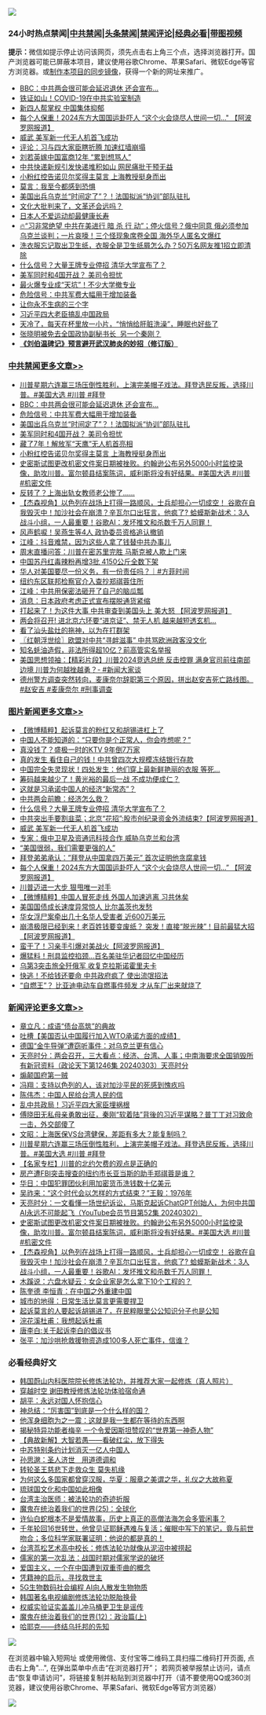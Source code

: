 ![](https://raw.githubusercontent.com/jsvpn/jsproxy/dev/64photo/fqnews-qr.jpg)

<div id="tt">
<h3>24小时热点禁闻|<a href="#%E4%B8%AD%E5%85%B1%E7%A6%81%E9%97%BB%E6%9B%B4%E5%A4%9A%E6%96%87%E7%AB%A0">中共禁闻</a>|<a href="#%E5%9B%BE%E7%89%87%E6%96%B0%E9%97%BB%E6%9B%B4%E5%A4%9A%E6%96%87%E7%AB%A0">头条禁闻</a>|<a href="#%E6%96%B0%E9%97%BB%E8%AF%84%E8%AE%BA%E6%9B%B4%E5%A4%9A%E6%96%87%E7%AB%A0">禁闻评论|<a href="#%E5%BF%85%E7%9C%8B%E7%BB%8F%E5%85%B8%E5%A5%BD%E6%96%87">经典必看</a>|<a href="https://fanb1.xyz/3" target="_blank">带图视频</a></h3>
<div><b>提示：</b>微信如提示停止访问该网页，须先点击右上角三个点，选择浏览器打开。国产浏览器可能已屏蔽本项目，建议使用谷歌Chrome、苹果Safari、微软Edge等官方浏览器。或<a href="%E5%88%B6%E4%BD%9Cgit%E7%A6%81%E9%97%BB%E9%95%9C%E5%83%8F.md">制作本项目的同步镜像</a>，获得一个新的网址来推广。</div>
<ul>

<li><a href="/cbnews/20240303/2008429.md">BBC：中共两会很可能会延迟退休 还会宣布…</a></li>
<li><a href="/cnnews/20240303/2008393.md">铁证如山！COVID-19在中共实验室制造</a></li>
<li><a href="/ccpdope/20240303/2008395.md">新四人帮掌权 中国集体抑郁</a></li>
<li><a href="/topimagenews/20240303/2008353.md">每个人保重！2024东方大国国运卦吓人 “这个火会烧尽人世间一切…" 【阿波罗网报道】</a></li>
<li><a href="/topimagenews/20240303/2008433.md">威武 美军新一代无人机首飞成功</a></li>
<li><a href="/baitai/20240304/2008495.md">评论：习与四大家臣瞎折腾 加速红墙崩塌</a></li>
<li><a href="/yule/20240303/2008427.md">刘若英嫁中国富商12年 “累到想骂人”</a></li>
<li><a href="/baitai/20240303/2008371.md">中共快递新规引发快递堆积如山 网民痛批干预无益</a></li>
<li><a href="/cbnews/20240303/2008329.md">小粉红控告诺贝尔奖得主莫言 上海教授挺身而出</a></li>
<li><a href="/baitai/20240304/2008497.md">莫言：我至今都感到恐惧</a></li>
<li><a href="/cbnews/20240303/2008400.md">美国出兵乌克兰“时间定了”？！法国拟派“协训”部队驻扎</a></li>
<li><a href="/ssgc/20240304/2008483.md">文化大批判来了，文革还会远吗？</a></li>
<li><a href="/baitai/20240303/2008437.md">日本人不爱运动却最健康长寿</a></li>
<li><a href="/sohnews/20240303/2008460.md">🔥“习非常绝望 中共在美进行 暗 杀 行 动”；停火信号？俄中同意 俄必须参加乌克兰谈判；一片哀嚎！三个怪现象席卷全国 海外华人匿名文爆红</a></li>
<li><a href="/lifebaike/20240303/2008342.md">洗衣服忘记取出卫生纸，衣服全是卫生纸屑怎么办？50万名网友推1招立即清除</a></li>
<li><a href="/topimagenews/20240304/2008521.md">什么信号？大量王牌专业停招 清华大学宣布了？</a></li>
<li><a href="/cbnews/20240303/2008346.md">美军同时和4国开战？ 美司令担忧</a></li>
<li><a href="/cnnews/20240303/2008383.md">最火爆专业成“天坑”！不少大学撤专业</a></li>
<li><a href="/cbnews/20240303/2008428.md">危险信号：中共军费大幅用于增加装备</a></li>
<li><a href="/lifebaike/20240303/2008403.md">让你永不生病的三个字</a></li>
<li><a href="/ccpdope/20240304/2008513.md">习近平四大老臣搞乱中国政局</a></li>
<li><a href="/health/20240303/2008363.md">天冷了，每天在杯里放一小片，“悄悄给肝脏洗澡”，睡眠也好些了</a></li>
<li><a href="/ssgc/20240304/2008506.md">张晓明被免去全国政协副秘书长  另一个秦刚？</a></li>
<li><b><a href="/comments/20200207/1272816.md" target="_blank">《刘伯温碑记》预言避开武汉肺炎的妙招（修订版）</a></b></li>
</ul>
</div>

<div class="catlist">
<h3><a href="/cbnews/" target="_blank">中共禁闻</a><span><a href="/cbnews/" target="_blank" rel="nofollow">更多文章>></a></span></h3>
<ul>
<li><a href="/comments/20240304/2008540.md" target="_blank">川普星期六连赢三场压倒性胜利，上演完美帽子戏法。拜登选民反叛，选择川普。#美国大选 #川普 #拜登</a></li>
<li><a href="/cbnews/20240303/2008429.md" target="_blank">BBC：中共两会很可能会延迟退休 还会宣布…</a></li>
<li><a href="/cbnews/20240303/2008428.md" target="_blank">危险信号：中共军费大幅用于增加装备</a></li>
<li><a href="/cbnews/20240303/2008400.md" target="_blank">美国出兵乌克兰“时间定了”？！法国拟派“协训”部队驻扎</a></li>
<li><a href="/cbnews/20240303/2008346.md" target="_blank">美军同时和4国开战？ 美司令担忧</a></li>
<li><a href="/cbnews/20240303/2008330.md" target="_blank">藏了7年！解放军“天鹰”无人机首亮相</a></li>
<li><a href="/cbnews/20240303/2008329.md" target="_blank">小粉红控告诺贝尔奖得主莫言 上海教授挺身而出</a></li>
<li><a href="/comments/20240303/2008325.md" target="_blank">史密斯试图更改机密文件案日期被挫败。约翰逊公布另外5000小时监控录像，助攻川普。富尔顿县结案陈词，威利斯将没有好结果。#美国大选 #川普 #机密文件</a></li>
<li><a href="/cbnews/20240303/2008320.md" target="_blank">反转了？上海出轨女教师老公惨了……</a></li>
<li><a href="/comments/20240303/2008317.md" target="_blank">【杰森视角】以色列在战场上打得一路顺风，士兵却担心一切成空！ 谷歌在自我毁灭中！加沙社会在崩溃？辛瓦尔口出狂言，他疯了? 蛤蟆斯新战术：3人战斗小组，一人最重要！谷歌AI：发坏推文和杀数千万人同罪！</a></li>
<li><a href="/cbnews/20240303/2008296.md" target="_blank">风声鹤唳！吴燕生等4人 政协委员资格追认撤销</a></li>
<li><a href="/cbnews/20240303/2008275.md" target="_blank">江峰：抖音难禁，因为这些人拿了钱替中共办事儿</a></li>
<li><a href="/comments/20240303/2008248.md" target="_blank">周末直播问答：川普在密苏里完胜 马斯克被人欺上门来</a></li>
<li><a href="/cbnews/20240303/2008225.md" target="_blank">中国苏丹红毒辣粉再增3批 4150公斤全数下架</a></li>
<li><a href="/comments/20240303/2008222.md" target="_blank">华人对美国要尽一份义务，有一份责任吗？｜#方菲时间</a></li>
<li><a href="/cbnews/20240303/2008177.md" target="_blank">纽约东区联邦检察官介入查抄郑祺蓉住所</a></li>
<li><a href="/cbnews/20240302/2008138.md" target="_blank">江峰：中共用保密法砸开了自己的脑瓜瓢</a></li>
<li><a href="/cbnews/20240302/2008094.md" target="_blank">消息：日本政府考虑正式宣布摆脱通货紧缩</a></li>
<li><a href="/cbnews/20240302/2008078.md" target="_blank">打起来了！为这件大事 中共审查到美国头上 美大怒 【阿波罗网报道】</a></li>
<li><a href="/cbnews/20240302/2008058.md" target="_blank">两会将召开! 进北京六环要“进京证”、禁无人机 越来越短透玄机&#8230;</a></li>
<li><a href="/cbnews/20240302/2008033.md" target="_blank">看了汕头盐灶的拖神，以为在打群架</a></li>
<li><a href="/cbnews/20240302/2007997.md" target="_blank">〖红朝浮世绘〗欧盟对中共“寻衅滋事” 中共骂欧洲政客没文化</a></li>
<li><a href="/cbnews/20240302/2007926.md" target="_blank">知名蚝油造假，非法所得超10亿？前高管实名举报</a></li>
<li><a href="/cbnews/20240302/2007855.md" target="_blank">美国思想领袖：【精彩片段】川普2024竞选总统 反击控罪 满身官司前往南部边境 川普为何越挫越勇？- #新闻大家谈</a></li>
<li><a href="/comments/20240302/2007831.md" target="_blank">德州警方调查突然转向，麦康奈尔辞职第三个原因，拼出赵安吉死亡路线图。#赵安吉 #麦康奈尔 #刑事调查</a></li>

</ul>
</div>
<div class="catlist">
<h3><a href="/topimagenews/" target="_blank">图片新闻</a><span><a href="/topimagenews/" target="_blank" rel="nofollow">更多文章>></a></span></h3>
<ul>
<li><a href="/topimagenews/20240304/2008618.md" target="_blank">【微博精粹】起诉莫言的粉红又和胡锡进杠上了</a></li>
<li><a href="/topimagenews/20240304/2008566.md" target="_blank">中国人不能知道的：“只要你是个正常人，你会咋想呢？”</a></li>
<li><a href="/topimagenews/20240304/2008557.md" target="_blank">真没钱了？盛极一时的KTV 9年倒7万家</a></li>
<li><a href="/topimagenews/20240304/2008550.md" target="_blank">真的发生 看住自己的钱！中共曾四次大规模冻结银行存款</a></li>
<li><a href="/topimagenews/20240304/2008543.md" target="_blank">中国完全失灵现状！四处发生：他们穿上最新鲜艳丽的衣服 等死…</a></li>
<li><a href="/topimagenews/20240304/2008535.md" target="_blank">筹码越来越少了！黄光裕的最后一战 不成功便成仁？</a></li>
<li><a href="/topimagenews/20240304/2008534.md" target="_blank">这就是习承诺中国人的经济“新常态”？</a></li>
<li><a href="/topimagenews/20240304/2008533.md" target="_blank">中共两会前瞻：经济怎么救？</a></li>
<li><a href="/topimagenews/20240304/2008521.md" target="_blank">什么信号？大量王牌专业停招 清华大学宣布了？</a></li>
<li><a href="/topimagenews/20240304/2008511.md" target="_blank">中共突出手要割韭菜；北京“花招”:股市创纪录资金外流结束?【阿波罗网报道】</a></li>
<li><a href="/topimagenews/20240303/2008433.md" target="_blank">威武 美军新一代无人机首飞成功</a></li>
<li><a href="/topimagenews/20240303/2008417.md" target="_blank">专家：俄中卫星及资通讯科技合作 威胁乌克兰和台湾</a></li>
<li><a href="/topimagenews/20240303/2008416.md" target="_blank">“美国很弱，我们需要更强的人”</a></li>
<li><a href="/topimagenews/20240303/2008392.md" target="_blank">拜登弟弟承认：&#8221;拜登从中国拿四万美元&#8221; 首次证明他贪腐拿钱</a></li>
<li><a href="/topimagenews/20240303/2008353.md" target="_blank">每个人保重！2024东方大国国运卦吓人 “这个火会烧尽人世间一切…&#8221; 【阿波罗网报道】</a></li>
<li><a href="/topimagenews/20240303/2008345.md" target="_blank">川普迈进一大步 狠甩唯一对手</a></li>
<li><a href="/topimagenews/20240303/2008319.md" target="_blank">【微博精粹】中国人冒死走线 外国人加速逃离 习共休矣</a></li>
<li><a href="/topimagenews/20240303/2008295.md" target="_blank">美国国债成长速度异常惊人 比尔盖茨也发愁</a></li>
<li><a href="/topimagenews/20240303/2008294.md" target="_blank">华女浮尸案牵出几十名华人受害者 近600万美元</a></li>
<li><a href="/topimagenews/20240303/2008278.md" target="_blank">崩溃极限已经到来！老百姓钱要变废纸？ 突发！直接“脱光辣”！目前最猛大招【阿波罗网报道】</a></li>
<li><a href="/topimagenews/20240303/2008250.md" target="_blank">蛮干了！习亲手引爆对美战火【阿波罗网报道】</a></li>
<li><a href="/topimagenews/20240303/2008224.md" target="_blank">爆猛料！刑具监控掐颈…百名美驻华记者回忆中国经历</a></li>
<li><a href="/topimagenews/20240303/2008203.md" target="_blank">乌第3突击旅全歼俄军 收复克拉斯诺霍里夫卡</a></li>
<li><a href="/topimagenews/20240303/2008197.md" target="_blank">快逃！不给钱还要命 中共政府疯了 使出流氓招法</a></li>
<li><a href="/topimagenews/20240302/2008057.md" target="_blank">“自燃王”？ 比亚迪电动车自燃事件频发 才从车厂出来就烧了</a></li>

</ul>
</div>
<div class="catlist">
<h3><a href="/comments/" target="_blank">新闻评论</a><span><a href="/comments/" target="_blank" rel="nofollow">更多文章>></a></span></h3>
<ul>
<li><a href="/comments/20240304/2008610.md" target="_blank">章立凡：成语“债台高筑”的典故</a></li>
<li><a href="/comments/20240304/2008609.md" target="_blank">吐槽【美国否认中国履行加入WTO承诺方面的成绩】</a></li>
<li><a href="/comments/20240304/2008608.md" target="_blank">德国“金牛导弹”遭窃听事件：对乌克兰更有信心</a></li>
<li><a href="/comments/20240304/2008597.md" target="_blank">天亮时分：两会召开，三大看点：经济、台湾、人事；中南海要求全国销毁所有新冠资料（政论天下第1246集 20240303）天亮时分</a></li>
<li><a href="/comments/20240304/2008581.md" target="_blank">煽颠国府第一贼</a></li>
<li><a href="/comments/20240304/2008560.md" target="_blank">冯翔：支持以色列的人，该对加沙平民的死感到愧疚吗</a></li>
<li><a href="/comments/20240304/2008552.md" target="_blank">陈伟杰：中国人民给台湾人民的信</a></li>
<li><a href="/comments/20240304/2008551.md" target="_blank">乱中共政局！习近平四大家臣埋祸根</a></li>
<li><a href="/comments/20240304/2008549.md" target="_blank">傅晓田无私母亲勇敢出征，秦刚“软着陆”背後的习近平谋略？普丁丁对习致命一击，外交部傻了</a></li>
<li><a href="/comments/20240304/2008542.md" target="_blank">文昭：上海医保VS台湾健保，差距有多大？能复制吗？</a></li>
<li><a href="/comments/20240304/2008540.md" target="_blank">川普星期六连赢三场压倒性胜利，上演完美帽子戏法。拜登选民反叛，选择川普。#美国大选 #川普 #拜登</a></li>
<li><a href="/comments/20240304/2008536.md" target="_blank">【名家专栏】川普的北约欠费的观点是正确的</a></li>
<li><a href="/comments/20240303/2008432.md" target="_blank">房产遭FBI突击搜查的纽约市长亚当斯的助手郑祺蓉是谁？</a></li>
<li><a href="/comments/20240303/2008431.md" target="_blank">华日：中国犯罪团伙利用加密货币洗钱数十亿美元</a></li>
<li><a href="/comments/20240303/2008341.md" target="_blank">吴祚来：“这个时代会以怎样的方式结束？”王毅：1976年</a></li>
<li><a href="/comments/20240303/2008328.md" target="_blank">天亮时分：一文看懂一场世纪诉讼，马斯克起诉ChatGPT创始人，为何中共国AI永远不可能起飞（YouTube会员节目第52集 20240302）</a></li>
<li><a href="/comments/20240303/2008325.md" target="_blank">史密斯试图更改机密文件案日期被挫败。约翰逊公布另外5000小时监控录像，助攻川普。富尔顿县结案陈词，威利斯将没有好结果。#美国大选 #川普 #机密文件</a></li>
<li><a href="/comments/20240303/2008317.md" target="_blank">【杰森视角】以色列在战场上打得一路顺风，士兵却担心一切成空！ 谷歌在自我毁灭中！加沙社会在崩溃？辛瓦尔口出狂言，他疯了? 蛤蟆斯新战术：3人战斗小组，一人最重要！谷歌AI：发坏推文和杀数千万人同罪！</a></li>
<li><a href="/comments/20240303/2008307.md" target="_blank">木蹊说：六盘水疑云：女企业家是怎么拿下10个工程的？</a></li>
<li><a href="/comments/20240303/2008306.md" target="_blank">陈奎德 李恒青：在中国之外重建中国</a></li>
<li><a href="/comments/20240303/2008305.md" target="_blank">城市的地得：日常生活比莫言更需要捍卫</a></li>
<li><a href="/comments/20240303/2008304.md" target="_blank">起诉莫言的人要起诉胡锡进了，在民粹眼里公公知识分子也是公知</a></li>
<li><a href="/comments/20240303/2008303.md" target="_blank">浣花溪杜甫：我想起诉杜甫</a></li>
<li><a href="/comments/20240303/2008302.md" target="_blank">唐李白:关于起诉李白的倡议书</a></li>
<li><a href="/comments/20240303/2008281.md" target="_blank">张平：加沙哄抢救援物资造成100多人死亡事件，信谁？</a></li>

</ul>
</div>

<div class="catlist">
<h3>必看经典好文</h3>
<ul>
<li><a href="/comments/20211216/1666206.md" target="_blank">韩国蔚山内科医院院长修炼法轮功，并推荐大家一起修炼（真人照片）</a></li>
<li><a href="/comments/20200511/1322384.md" target="_blank">穿越时空 谢田教授修炼法轮功体验宿命通</a></li>
<li><a href="/comments/20180624/961987.md" target="_blank">胡平：永远对国人怀抱信心</a></li>
<li><a href="/comments/20211016/1639471.md" target="_blank">神总结：“厉害国”到底是一个什么样的国？</a></li>
<li><a href="/topimagenews/20210219/1489990.md" target="_blank">他浑身细胞为之一震：这就是我一生都在等待的东西啊</a></li>
<li><a href="/cnnews/20210317/1506463.md" target="_blank">揭秘特异功能者梅辛 一个令爱因斯坦赞叹的“世界第一神奇人物”</a></li>
<li><a href="/comments/20201217/1449706.md" target="_blank">【典故新解】大智若愚——看破红尘，放下得失</a></li>
<li><a href="/comments/20220920/1786910.md" target="_blank">中苏特别条约计划消灭一亿人中国人</a></li>
<li><a href="/comments/20210216/1488350.md" target="_blank">孙思邈：圣人济世　用道德调和</a></li>
<li><a href="/health/20141127/823595.md" target="_blank">转轮圣王慈悲下走救众生 莫失机缘</a></li>
<li><a href="/comments/20220726/1762946.md" target="_blank">为何这么多国家都曾穿汉服，华夏：服章之美谓之华，礼仪之大故称夏</a></li>
<li><a href="/bannedvideo/20220411/1717515.md" target="_blank">琉球国文化和中国如此相像</a></li>
<li><a href="/comments/20200801/1373219.md" target="_blank">台湾主治医师：被法轮功的奇迹折服</a></li>
<li><a href="/comments/20181017/1014654.md" target="_blank">魔鬼在统治着我们的世界(25)：全球化</a></li>
<li><a href="/cnnews/20180504/937198.md" target="_blank">许仙白蛇根本不是爱情故事，历史上真正的高僧法海怎会多管闲事？</a></li>
<li><a href="/comments/20210827/1614424.md" target="_blank">千年轮回16世转世，他曾见证耶稣遇难与复活；催眠中写下的笔记，竟与前世吻合；多位科学家联署证明：他说的都是真的！</a></li>
<li><a href="/cbnews/20220707/1755000.md" target="_blank">台湾茑松艺术高中校长：修炼法轮功就像从泥沼中被捞起</a></li>
<li><a href="/comments/20191110/1037275.md" target="_blank">儒家的第一次乱法：战国时期对儒家学说的破坏</a></li>
<li><a href="/comments/20210802/1598599.md" target="_blank">爱国主义，一个在中国遭到双重歪曲的概念</a></li>
<li><a href="/tculture/xiulian/20150708/421752.md" target="_blank">凭籍神的启示，寻找救世主</a></li>
<li><a href="/topimagenews/20200527/1335347.md" target="_blank">5G生物数码社会编程 AI向人散发生物物质</a></li>
<li><a href="/comments/20210805/1600200.md" target="_blank">韩国著名电视编剧修炼法轮功脱胎换骨</a></li>
<li><a href="/comments/20130625/144080.md" target="_blank">权威实验证实盖盖儿冲马桶更卫生是谣传</a></li>
<li><a href="/topimagenews/20180601/951286.md" target="_blank">魔鬼在统治着我们的世界(12)：政治篇(上)</a></li>
<li><a href="/comments/20220516/1733397.md" target="_blank">哈耶克——终结乌托邦的先知</a></li>

</ul>
</div>

![](https://raw.githubusercontent.com/jsvpn/jsproxy/dev/64photo/fqnews-qr.jpg)

在浏览器中输入短网址 或使用微信、支付宝等二维码工具扫描二维码打开页面, 点击右上角"...", 在弹出菜单中点击“在浏览器打开”； 若网页被举报禁止访问，请点击“恢复申请访问”，将链接复制并粘贴到浏览器中打开（请不要使用QQ或360浏览器，建议使用谷歌Chrome、苹果Safari、微软Edge等官方浏览器）

![](https://raw.githubusercontent.com/jsvpn/jsproxy/dev/64photo/wx.jpg)
